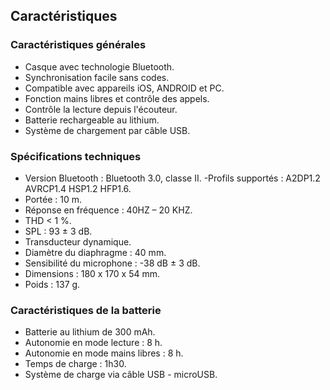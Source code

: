 ## Caractéristiques

### Caractéristiques générales

- Casque avec technologie Bluetooth.
- Synchronisation facile sans codes.
- Compatible avec appareils iOS, ANDROID et PC.
- Fonction mains libres et contrôle des appels.
- Contrôle la lecture depuis l'écouteur.
- Batterie rechargeable au lithium.
- Système de chargement par câble USB.

### Spécifications techniques

- Version Bluetooth : Bluetooth 3.0, classe II.
-Profils supportés : A2DP1.2 AVRCP1.4 HSP1.2 HFP1.6.
- Portée : 10 m.
- Réponse en fréquence : 40HZ – 20 KHZ.
- THD < 1 %.
- SPL : 93 ± 3 dB.
- Transducteur dynamique.
- Diamètre du diaphragme : 40 mm.
- Sensibilité du microphone : -38 dB ± 3 dB.
- Dimensions : 180 x 170 x 54 mm.
- Poids : 137 g.


### Caractéristiques de la batterie 

- Batterie au lithium de 300 mAh.
- Autonomie en mode lecture : 8 h.
- Autonomie en mode mains libres : 8 h.
- Temps de charge : 1h30.
- Système de charge via câble USB - microUSB.

